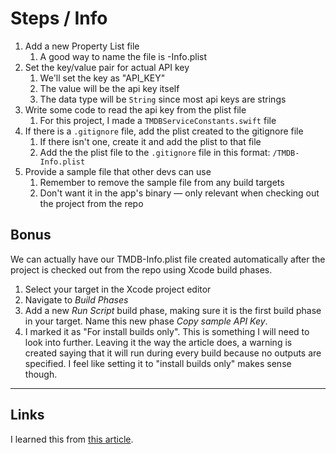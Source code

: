 #  Steps / Info

1. Add a new Property List file
	1. A good way to name the file is <Name of the API>-Info.plist
1. Set the key/value pair for actual API key
	1. We'll set the key as "API_KEY"
	1. The value will be the api key itself
	1. The data type will be `String` since most api keys are strings
1. Write some code to read the api key from the plist file
	1. For this project, I made a `TMDBServiceConstants.swift` file
1. If there is a `.gitignore` file, add the plist created to the gitignore file
	1. If there isn't one, create it and add the plist to that file
	1. Add the the plist file to the `.gitignore` file in this format: `/TMDB-Info.plist`
1. Provide a sample file that other devs can use
	1. Remember to remove the sample file from any build targets
	1. Don't want it in the app's binary — only relevant when checking out the project from the repo

## Bonus
We can actually have our TMDB-Info.plist file created automatically after the project is checked out from the repo using Xcode build phases.

1. Select your target in the Xcode project editor
1. Navigate to _Build Phases_
1. Add a new _Run Script_ build phase, making sure it is the first build phase in your target. Name this new phase _Copy sample API Key_.
1. I marked it as "For install builds only". This is something I will need to look into further. Leaving it the way the article does, a warning is created saying that it will run during every build because no outputs are specified. I feel like setting it to "install builds only" makes sense though.

---

## Links
I learned this from [this article](https://peterfriese.dev/posts/reading-api-keys-from-plist-files/). 
